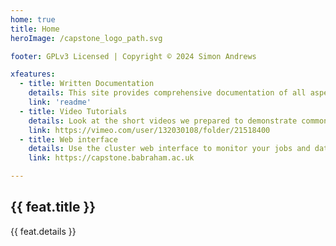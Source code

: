 ```yaml
---
home: true
title: Home
heroImage: /capstone_logo_path.svg

footer: GPLv3 Licensed | Copyright © 2024 Simon Andrews

xfeatures:
  - title: Written Documentation
    details: This site provides comprehensive documentation of all aspects of the cluster
    link: 'readme'
  - title: Video Tutorials
    details: Look at the short videos we prepared to demonstrate common tasks on the cluster
    link: https://vimeo.com/user/132030108/folder/21518400
  - title: Web interface
    details: Use the cluster web interface to monitor your jobs and data and run web based programs
    link: https://capstone.babraham.ac.uk

---
```


[default-theme-home]: https://vuejs.press/reference/default-theme/frontmatter.html#home-page

<div class="vp-features">
  <div class="vp-feature" v-for="feat in $page.frontmatter.xfeatures">
    <h2><a v-bind:href="feat.link">{{ feat.title }}</a></h2>
    <p>{{ feat.details }}</p>
  </div>
</div>